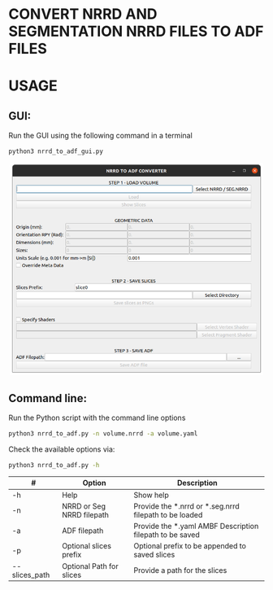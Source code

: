 # CONVERT NRRD AND SEGMENTATION NRRD FILES TO ADF FILES

# USAGE

## GUI:
Run the GUI using the following command in a terminal
```bash
python3 nrrd_to_adf_gui.py
```
<p style="text-align: center"><img src="media/gui.png" alt="GUI" width="500"/></p>

## Command line:
Run the Python script with the command line options

```bash
python3 nrrd_to_adf.py -n volume.nrrd -a volume.yaml
```

Check the available options via:

```bash
python3 nrrd_to_adf.py -h
```


|#    |Option   |Description   |
|-----|---------|--------------|
|-h   |Help     | Show help    |
|-n   |NRRD or Seg NRRD filepath| Provide the *.nrrd or *.seg.nrrd filepath to be loaded|
|-a   |ADF filepath| Provide the *.yaml AMBF Description filepath to be saved|
|-p   |Optional slices prefix| Optional prefix to be appended to saved slices|
|--slices_path   |Optional Path for slices| Provide a path for the slices|